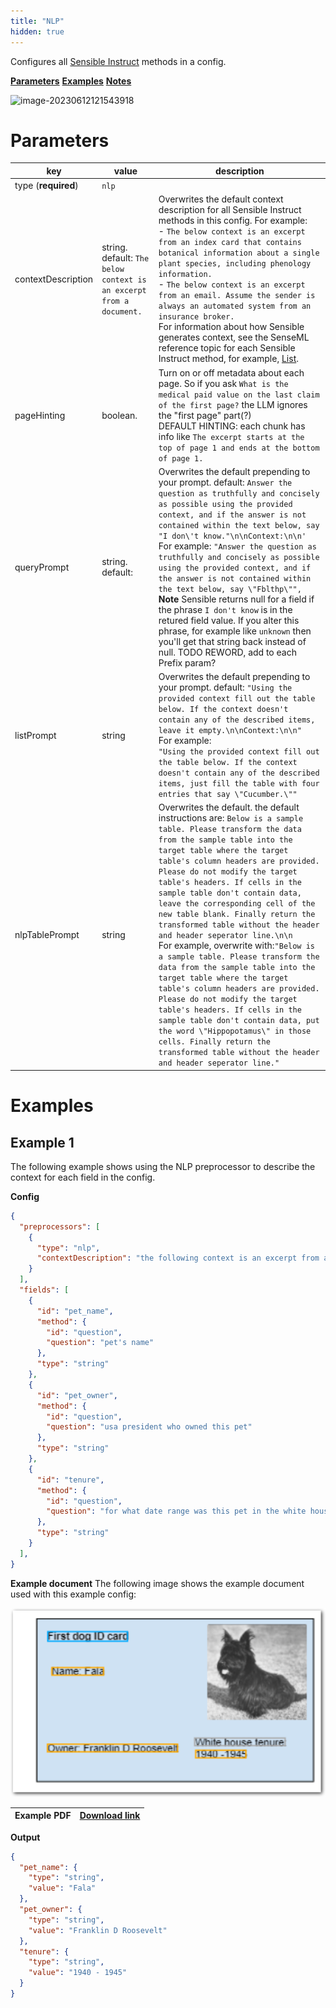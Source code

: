 ```yaml
---
title: "NLP"
hidden: true
---
```


Configures all [Sensible Instruct](doc:instruct) methods in a config. 

[**Parameters**](doc:nlp#parameters)
[**Examples**](doc:nlp#examples)
[**Notes**](doc:nlp#notes)

![image-20230612121543918](C:\Users\franc\AppData\Roaming\Typora\typora-user-images\image-20230612121543918.png)

Parameters
====

| key                 | value                                                        | description                                                  |
| ------------------- | ------------------------------------------------------------ | ------------------------------------------------------------ |
| type (**required**) | `nlp`                                                        |                                                              |
| contextDescription  | string. default:  `The below context is an excerpt from a document.` | Overwrites the default context description for all Sensible Instruct methods in this config.  For example:<br/> - `The below context is an excerpt from an index card that contains botanical information about a single plant species, including phenology information.`  <br/> - `The below context is an excerpt from an email. Assume the sender is always an automated system from an insurance broker.` <br/>For information about how Sensible generates context, see the SenseML reference topic for each Sensible Instruct method, for example, [List](doc:list#notes). |
| pageHinting         | boolean.                                                     | Turn on or off metadata about each page. So if you ask `What is the medical paid value on the last claim of the first page?` the LLM ignores the "first page" part(?)<br/> DEFAULT HINTING: each chunk has info like `The excerpt starts at the top of page 1 and ends at the bottom of page 1.` |
| queryPrompt         | string. default:                                             | Overwrites the default prepending to your prompt. default: `Answer the question as truthfully and concisely as possible using the provided context, and if the answer is not contained within the text below, say "I don\'t know."\n\nContext:\n\n'`<br/> For example:  `"Answer the question as truthfully and concisely as possible using the provided context, and if the answer is not contained within the text below, say \"Fblthp\"",`<br/>**Note** Sensible returns null for a field if the phrase `I don't know` is in the retured field value. If you alter this phrase, for example like `unknown` then you'll get that string back instead of null. TODO REWORD, add to each Prefix param? |
| listPrompt          | string                                                       | Overwrites the default prepending to your prompt. default: `"Using the provided context fill out the table below. If the context doesn't contain any of the described items, leave it empty.\n\nContext:\n\n"` <br/>For example:<br/>`"Using the provided context fill out the table below. If the context doesn't contain any of the described items, just fill the table with four entries that say \"Cucumber.\""` |
| nlpTablePrompt      | string                                                       | Overwrites the default. the default instructions are: `Below is a sample table. Please transform the data from the sample table into the target table where the target table's column headers are provided. Please do not modify the target table's headers. If cells in the sample table don't contain data, leave the corresponding cell of the new table blank. Finally return the transformed table without the header and header seperator line.\n\n`<br/> For example, overwrite with:`"Below is a sample table. Please transform the data from the sample table into the target table where the target table's column headers are provided. Please do not modify the target table's headers. If cells in the sample table don't contain data, put the word \"Hippopotamus\" in those cells. Finally return the transformed table without the header and header seperator line."` |


Examples
====

Example 1
---

The following example shows using the NLP preprocessor to describe the context for each field in the config.

**Config**

```json
{
  "preprocessors": [
    {
      "type": "nlp",
      "contextDescription": "the following context is an excerpt from an ID card for a presidential pet."
    }
  ],
  "fields": [
    {
      "id": "pet_name",
      "method": {
        "id": "question",
        "question": "pet's name"
      },
      "type": "string"
    },
    {
      "id": "pet_owner",
      "method": {
        "id": "question",
        "question": "usa president who owned this pet"
      },
      "type": "string"
    },
    {
      "id": "tenure",
      "method": {
        "id": "question",
        "question": "for what date range was this pet in the white house"
      },
      "type": "string"
    }
  ],
}
```

**Example document**
The following image shows the example document used with this example config:

![Click to enlarge](https://raw.githubusercontent.com/sensible-hq/sensible-docs/main/readme-sync/assets/v0/images/final/nlp.png)

| Example PDF | [Download link](https://raw.githubusercontent.com/sensible-hq/sensible-docs/main/readme-sync/assets/v0/pdfs/nlp.pdf) |
| ----------- | ------------------------------------------------------------ |

**Output**

```json
{
  "pet_name": {
    "type": "string",
    "value": "Fala"
  },
  "pet_owner": {
    "type": "string",
    "value": "Franklin D Roosevelt"
  },
  "tenure": {
    "type": "string",
    "value": "1940 - 1945"
  }
}
```




